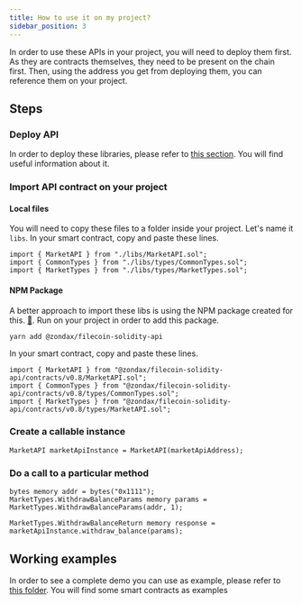 ```yaml
---
title: How to use it on my project?
sidebar_position: 3
---
```


In order to use these APIs in your project, you will need to deploy them first. As they are contracts themselves, they need to be present on the chain first. Then, using the address you get from deploying them,
you can reference them on your project. 

## Steps

### Deploy API

In order to deploy these libraries, please refer to [this section](./deploy-it.md). You will find useful information about it. 

### Import API contract on your project 

#### Local files
You will need to copy these files to a folder inside your project. Let's name it `libs`. In your smart contract, copy and paste these lines.

```solidity
import { MarketAPI } from "./libs/MarketAPI.sol";
import { CommonTypes } from "./libs/types/CommonTypes.sol";
import { MarketTypes } from "./libs/types/MarketTypes.sol";
```

#### NPM Package
A better approach to import these libs is using the NPM package created for this. [:link:](https://www.npmjs.com/package/@zondax/filecoin-solidity-api). 
Run on your project in order to add this package. 
```yarn
yarn add @zondax/filecoin-solidity-api
```

In your smart contract, copy and paste these lines.

```solidity
import { MarketAPI } from "@zondax/filecoin-solidity-api/contracts/v0.8/MarketAPI.sol";
import { CommonTypes } from "@zondax/filecoin-solidity-api/contracts/v0.8/types/CommonTypes.sol";
import { MarketTypes } from "@zondax/filecoin-solidity-api/contracts/v0.8/types/MarketAPI.sol";
```


### Create a callable instance 
```solidity
MarketAPI marketApiInstance = MarketAPI(marketApiAddress);
```

### Do a call to a particular method

```solidity
bytes memory addr = bytes("0x1111");
MarketTypes.WithdrawBalanceParams memory params = MarketTypes.WithdrawBalanceParams(addr, 1);

MarketTypes.WithdrawBalanceReturn memory response = marketApiInstance.withdraw_balance(params);
```

## Working examples
In order to see a complete demo you can use as example, please refer to [this folder](../contracts/v0.8/testContracts). You will find some smart contracts as examples

